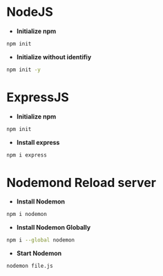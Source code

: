 

<!-- # 

- ****
```sh

``` -->

# NodeJS

- **Initialize npm**
```sh
npm init
```
- **Initialize without identifiy**
```sh
npm init -y
```
# ExpressJS

- **Initialize npm**
```sh
npm init
```
- **Install express**
```sh
npm i express
```
# Nodemond Reload server

- **Install Nodemon**
```sh
npm i nodemon
```
- **Install Nodemon Globally**
```sh
npm i --global nodemon
```
- **Start Nodemon**
```sh
nodemon file.js
```

